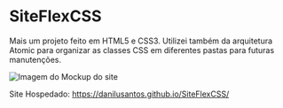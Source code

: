 # SiteFlexCSS
Mais um projeto feito em HTML5 e CSS3. Utilizei também da arquitetura Atomic para organizar as classes CSS em diferentes pastas para futuras manutenções.

![Imagem do Mockup do site](https://uploaddeimagens.com.br/images/003/470/210/original/Mockup_SiteFlexBox.jpg?1633598369)

Site Hospedado:
https://danilusantos.github.io/SiteFlexCSS/

